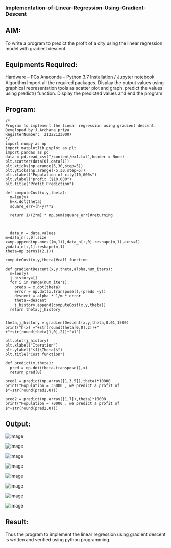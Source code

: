 ### Implementation-of-Linear-Regression-Using-Gradient-Descent

## AIM:

To write a program to predict the profit of a city using the linear regression model with gradient descent.

## Equipments Required:

Hardware – PCs
Anaconda – Python 3.7 Installation / Jupyter notebook
Algorithm
Import all the required packages.
Display the output values using graphical representation tools as scatter plot and graph.
predict the values using predict() function.
Display the predicted values and end the program

## Program:
```
/*
Program to implement the linear regression using gradient descent.
Developed by:J.Archana priya 
RegisterNumber:  212221230007
*/
import numpy as np
import matplotlib.pyplot as plt
import pandas as pd
data = pd.read_csv("/content/ex1.txt",header = None)
plt.scatter(data[0],data[1])
plt.xticks(np.arange(5,30,step=5))
plt.yticks(np.arange(-5,30,step=5))
plt.xlabel("Population of city(10,000s")
plt.ylabel("profit ($10,000")
plt.title("Profit Prediction")

def computeCost(x,y,theta):
  m=len(y)
  h=x.dot(theta)
  square_err=(h-y)**2

  return 1/(2*m) * np.sum(square_err)#returning
  
  
  
  data_n = data.values
m=data_n[:,0].size
x=np.append(np.ones((m,1)),data_n[:,0].reshape(m,1),axis=1)
y=data_n[:,1].reshape(m,1)
theta=np.zeros((2,1))

computeCost(x,y,theta)#call function

def gradientDescent(x,y,theta,alpha,num_iters):
  m=len(y)
  j_history=[]
  for i in range(num_iters):
    preds = x.dot(theta)
    error = np.dot(x.transpose(),(preds -y))
    descent = alpha * 1/m * error
    theta-=descent
    j_history.append(computeCost(x,y,theta))
  return theta,j_history


theta,j_history = gradientDescent(x,y,theta,0.01,1500)
print("h(x) ="+str(round(theta[0,0],2))+" +"+str(round(theta[1,0],2))+"x1")

plt.plot(j_history)
plt.xlabel("Iteration")
plt.ylabel("$J(\Theta)$")
plt.title("Cost function")

def predict(x,theta):
  pred = np.dot(theta.transpose(),x)
  return pred[0]

pred1 = predict(np.array([1,3.5]),theta)*10000
print("Population = 35000 , we predict a profit of $"+str(round(pred1,0)))

pred2 = predict(np.array([1,7]),theta)*10000
print("Population = 70000 , we predict a profit of $"+str(round(pred2,0)))
```

## Output:

![image](https://user-images.githubusercontent.com/118706984/233589278-59e8ced1-404e-4d0c-986a-462f3067f4c1.png)

![image](https://user-images.githubusercontent.com/118706984/233589566-718fa5be-77bf-46c3-89ba-da9b82b5b465.png)

![image](https://user-images.githubusercontent.com/118706984/233589619-d3faf218-4d91-47c8-974d-5a017d9d63cf.png)

![image](https://user-images.githubusercontent.com/118706984/233589414-0339dab0-671c-4cbd-9cbf-f62828a6d36f.png)

![image](https://user-images.githubusercontent.com/118706984/233589444-151eff33-b9d1-464c-a351-ef70de8e36f7.png)

![image](https://user-images.githubusercontent.com/118706984/233589786-1b26c883-3c41-4a78-bdfd-322e4a92eade.png)

![image](https://user-images.githubusercontent.com/118706984/233589820-89c416f6-361d-475f-a4fd-e4e522436b6e.png)

![image](https://user-images.githubusercontent.com/118706984/233589986-26053536-775e-4555-9cb6-2e1a9c04de6e.png)

## Result:
Thus the program to implement the linear regression using gradient descent is written and verified using python programming.
